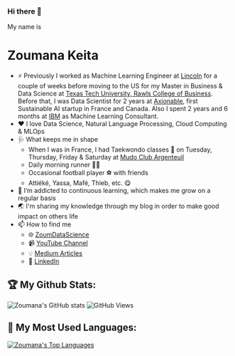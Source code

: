 ### Hi there 👋
My name is 
# Zoumana Keita

- ⚡ Previously I worked as Machine Learning Engineer at [Lincoln](https://www.lincoln.fr/) for a couple of weeks before moving to the US for my Master in Business & Data Science at [Texas Tech University, Rawls College of Business](https://www.depts.ttu.edu/rawlsbusiness/). Before that, I was Data Scientist for 2 years at [Axionable](https://www.axionable.com/), first Sustainable AI startup in France and Canada. Also I spent 2 years and 6 months at [IBM](https://www.ibm.com/fr-fr) as Machine Learning Consultant. 
- ❤️ I love Data Science, Natural Language Processing, Cloud Computing & MLOps
- 🩺 What keeps me in shape 
  -  When I was in France, I had Taekwondo classes 🥋 on Tuesday, Thursday, Friday & Saturday at [Mudo Club Argenteuil](https://www.mudoclubargenteuil.fr/)
  -  Daily morning runner 🏃🏾
  -  Occasional football player ⚽️ with friends 
  -  Attiéké, Yassa, Mafé, Thieb, etc. 😋 
- 🌱 I’m addicted to continuous learning, which makes me grow on a regular basis
- 🌏 I'm sharing my knowledge through my blog in order to make good impact on others life
- 📫 How to find me
  - 🌐 [ZoumDataScience](https://www.zoumdatascience.com/) 
  - 📹 [YouTube Channel](https://www.youtube.com/@zoumdatascience) 
  - 💡 [Medium Articles](https://zoumanakeita.medium.com/)
  - 🏢 [LinkedIn](https://www.linkedin.com/in/zoumana-keita/)

## 🏆 My Github Stats:
![Zoumana's GitHub stats](https://github-readme-stats.vercel.app/api?username=keitazoumana&hide_title=false&count_private=true&show_icons=true&theme=tokyonight)
![GitHub Views](https://komarev.com/ghpvc/?username=keitazoumana)

## 🏅 My Most Used Languages:
[![Zoumana's Top Languages](https://github-readme-stats.vercel.app/api/top-langs/?username=keitazoumana&hide=javascript,html)](https://github.com/keitazoumana/github-readme-stats)

